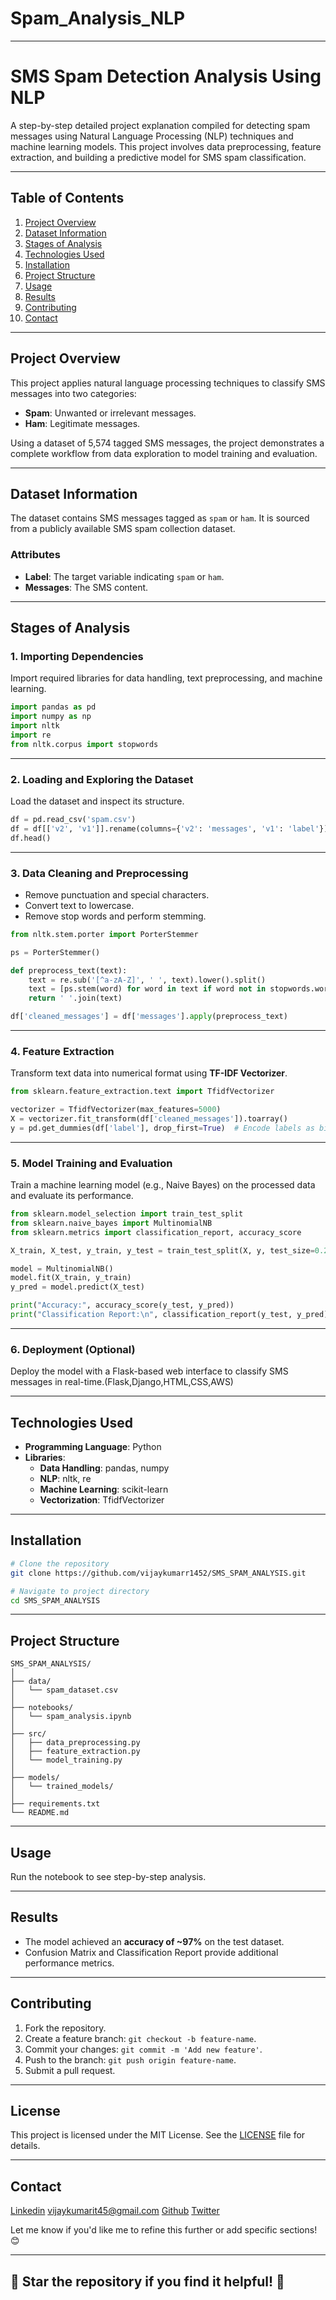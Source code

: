 # Spam_Analysis_NLP



---

# **SMS Spam Detection Analysis Using NLP**

A step-by-step detailed project explanation compiled for detecting spam messages using Natural Language Processing (NLP) techniques and machine learning models. This project involves data preprocessing, feature extraction, and building a predictive model for SMS spam classification.

---

## **Table of Contents**

1. [Project Overview](#project-overview)  
2. [Dataset Information](#dataset-information)  
3. [Stages of Analysis](#stages-of-analysis)  
4. [Technologies Used](#technologies-used)  
5. [Installation](#installation)
6. [Project Structure](#project-structure)
7. [Usage](#usage)  
8. [Results](#results)  
9. [Contributing](#contributing)  
10. [Contact](#contact)  

---

## **Project Overview**

This project applies natural language processing techniques to classify SMS messages into two categories:  
- **Spam**: Unwanted or irrelevant messages.  
- **Ham**: Legitimate messages.  

Using a dataset of 5,574 tagged SMS messages, the project demonstrates a complete workflow from data exploration to model training and evaluation.

---

## **Dataset Information**

The dataset contains SMS messages tagged as `spam` or `ham`. It is sourced from a publicly available SMS spam collection dataset.

### **Attributes**
- **Label**: The target variable indicating `spam` or `ham`.
- **Messages**: The SMS content.

---

## **Stages of Analysis**

### **1. Importing Dependencies**
Import required libraries for data handling, text preprocessing, and machine learning.

```python
import pandas as pd
import numpy as np
import nltk
import re
from nltk.corpus import stopwords
```

---

### **2. Loading and Exploring the Dataset**
Load the dataset and inspect its structure.

```python
df = pd.read_csv('spam.csv')
df = df[['v2', 'v1']].rename(columns={'v2': 'messages', 'v1': 'label'})
df.head()
```

---

### **3. Data Cleaning and Preprocessing**
- Remove punctuation and special characters.
- Convert text to lowercase.
- Remove stop words and perform stemming.

```python
from nltk.stem.porter import PorterStemmer

ps = PorterStemmer()

def preprocess_text(text):
    text = re.sub('[^a-zA-Z]', ' ', text).lower().split()
    text = [ps.stem(word) for word in text if word not in stopwords.words('english')]
    return ' '.join(text)

df['cleaned_messages'] = df['messages'].apply(preprocess_text)
```

---

### **4. Feature Extraction**
Transform text data into numerical format using **TF-IDF Vectorizer**.

```python
from sklearn.feature_extraction.text import TfidfVectorizer

vectorizer = TfidfVectorizer(max_features=5000)
X = vectorizer.fit_transform(df['cleaned_messages']).toarray()
y = pd.get_dummies(df['label'], drop_first=True)  # Encode labels as binary
```

---

### **5. Model Training and Evaluation**
Train a machine learning model (e.g., Naive Bayes) on the processed data and evaluate its performance.

```python
from sklearn.model_selection import train_test_split
from sklearn.naive_bayes import MultinomialNB
from sklearn.metrics import classification_report, accuracy_score

X_train, X_test, y_train, y_test = train_test_split(X, y, test_size=0.2, random_state=42)

model = MultinomialNB()
model.fit(X_train, y_train)
y_pred = model.predict(X_test)

print("Accuracy:", accuracy_score(y_test, y_pred))
print("Classification Report:\n", classification_report(y_test, y_pred))
```

---

### **6. Deployment (Optional)**
Deploy the model with a Flask-based web interface to classify SMS messages in real-time.(Flask,Django,HTML,CSS,AWS)

---

## **Technologies Used**

- **Programming Language**: Python  
- **Libraries**:
  - **Data Handling**: pandas, numpy  
  - **NLP**: nltk, re  
  - **Machine Learning**: scikit-learn  
  - **Vectorization**: TfidfVectorizer  

---

## **Installation**


```bash
# Clone the repository
git clone https://github.com/vijaykumarr1452/SMS_SPAM_ANALYSIS.git

# Navigate to project directory
cd SMS_SPAM_ANALYSIS
```

---

## **Project Structure** 

```
SMS_SPAM_ANALYSIS/
│
├── data/
│   └── spam_dataset.csv
│
├── notebooks/
│   └── spam_analysis.ipynb
│
├── src/
│   ├── data_preprocessing.py
│   ├── feature_extraction.py
│   └── model_training.py
│
├── models/
│   └── trained_models/
│
├── requirements.txt
└── README.md
```

---

## **Usage**

Run the notebook to see step-by-step analysis.

---

## **Results**

- The model achieved an **accuracy of ~97%** on the test dataset.  
- Confusion Matrix and Classification Report provide additional performance metrics.

---

## **Contributing**

1. Fork the repository.  
2. Create a feature branch: `git checkout -b feature-name`.  
3. Commit your changes: `git commit -m 'Add new feature'`.  
4. Push to the branch: `git push origin feature-name`.  
5. Submit a pull request.

---

## **License**

This project is licensed under the MIT License. See the [LICENSE](LICENSE) file for details.

---

## **Contact**

[Linkedin](https://www.linkedin.com/in/rachuri-vijaykumar/)
[vijaykumarit45@gmail.com](mailto:vijaykumarit45@gmail.com)
[Github](https://github.com/vijaykumarr1452)
[Twitter](https://x.com/vijay_viju1)

Let me know if you'd like me to refine this further or add specific sections! 😊

---

🌟 **Star the repository if you find it helpful!** 🌟
---
